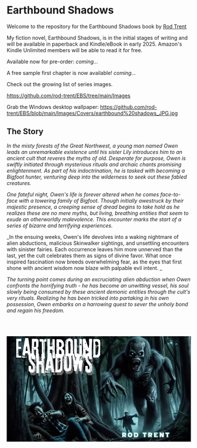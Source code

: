 # Earthbound Shadows

Welcome to the repository for the Earthbound Shadows book by <a href="https://amazon.com/author/rodtrent" target="_blank">Rod Trent</a>

My fiction novel, Earthbound Shadows, is in the initial stages of writing and will be available in paperback and Kindle/eBook in early 2025. Amazon's Kindle Unlimited members will be able to read it for free.

Available now for pre-order: _coming..._

A free sample first chapter is now available! _coming..._

Check out the growing list of series images.

https://github.com/rod-trent/EBS/tree/main/Images 

Grab the Windows desktop wallpaper: https://github.com/rod-trent/EBS/blob/main/Images/Covers/earthbound%20shadows_JPG.jpg 

## The Story

_In the misty forests of the Great Northwest, a young man named Owen leads an unremarkable existence until his sister Lily introduces him to an ancient cult that reveres the myths of old. Desperate for purpose, Owen is swiftly initiated through mysterious rituals and archaic chants promising enlightenment. As part of his indoctrination, he is tasked with becoming a Bigfoot hunter, venturing deep into the wilderness to seek out these fabled creatures._ 

_One fateful night, Owen's life is forever altered when he comes face-to-face with a towering family of Bigfoot. Though initially awestruck by their majestic presence, a creeping sense of dread begins to take hold as he realizes these are no mere myths, but living, breathing entities that seem to exude an otherworldly malevolence. This encounter marks the start of a series of bizarre and terrifying experiences._

_In the ensuing weeks, Owen's life devolves into a waking nightmare of alien abductions, malicious Skinwalker sightings, and unsettling encounters with sinister fairies. Each occurrence leaves him more unnerved than the last, yet the cult celebrates them as signs of divine favor. What once inspired fascination now breeds overwhelming fear, as the eyes that first shone with ancient wisdom now blaze with palpable evil intent.  _

_The turning point comes during an excruciating alien abduction when Owen confronts the horrifying truth - he has become an unwitting vessel, his soul slowly being consumed by these ancient demonic entities through the cult's very rituals. Realizing he has been tricked into partaking in his own possession, Owen embarks on a harrowing quest to sever the unholy bond and regain his freedom._

<br><br>

<p align="center"><img src="https://github.com/rod-trent/EBS/blob/main/Images/Covers/earthbound%20shadows_smaller.png"></center></p>
